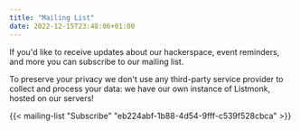 ```yaml
---
title: "Mailing List"
date: 2022-12-15T23:48:06+01:00
---
```


If you'd like to receive updates about our hackerspace, event reminders, and more you can subscribe to our mailing list.

To preserve your privacy we don't use any third-party service provider to collect and process your data: we have our own instance of
Listmonk, hosted on our servers!

{{< mailing-list "Subscribe" "eb224abf-1b88-4d54-9fff-c539f528cbca" >}}

